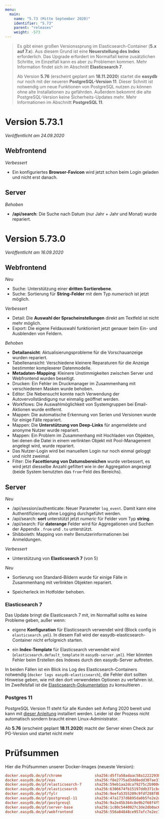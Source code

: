 ```yaml
---
menu:
  main:
    name: "5.73 (Mitte September 2020)"
    identifier: "5.73"
    parent: "releases"
    weight: -573
---
```


> Es gibt einen großen Versionssprung im Elasticsearch-Container (**5.x auf 7.x**). Aus diesem Grund ist eine **Neuerstellung des Index** erforderlich. Das Upgrade erfordert im Normalfall keine zusätzlichen Schritte, im Einzelfall kann es aber zu Problemen kommen. Mehr Information findet sich im Abschnitt **Elasticsearch 7**.
>
> Ab Version **5.76** (erscheint geplant am **18.11.2020**) startet die **easydb** nur noch mit der neueren **PostgreSQL-Version 11**. Dieser Schnitt ist notwendig um neue Funktionen von PostgreSQL nutzen zu können ohne alte Installationen zu gefährden. Außerdem bekommt die alte PostgreSQL-Version keine Sicherheits-Updates mehr. Mehr Informationen im Abschnitt **PostgreSQL 11**.

# Version 5.73.1

*Veröffentlicht am 24.09.2020*

## Webfrontend

*Verbessert*

* Ein konfiguriertes **Browser-Favicon** wird jetzt schon beim Login geladen und nicht erst danach.

## Server

*Behoben*

* **/api/search**: Die Suche nach Datum (nur Jahr + Jahr und Monat) wurde repariert.

# Version 5.73.0

*Veröffentlicht am 16.09.2020*

## Webfrontend

*Neu*

* Suche: Unterstützung einer **dritten Sortierebene**.
* Suche: Sortierung für **String-Felder** mit dem Typ *numerisch* ist jetzt möglich.

*Verbessert*

* Detail: Die **Auswahl der Spracheinstellungen** direkt am Textfeld ist nicht mehr möglich.
* Export: Die eigene Feldauswahl funktioniert jetzt genauer beim Ein- und Ausblenden von Feldern.

*Behoben*

* **Detailansicht**: Aktualisierungsprobleme für die Vorschauanzeige wurden repariert.
* Tabellenansicht: Verschiedene kleinere Reparaturen für die Anzeige bestimmter komplexerer Datenmodelle.
* **Metadaten-Mapping**: Kleinere Unstimmigkeiten zwischen Server und Webfrontend wurden beseitigt.
* Drucken: Ein Fehler im Druckmanager im Zusammenhang mit  verschiedenen Masken wurde behoben.
* Editor: Die Nebensucht konnte nach Verwendung der Autovervollständigung nur einmalig geöffnet werden.
* Workflows: Die Auswahlmöglichkeit von Systemgruppen bei Email-Aktionen wurde entfernt. 
* Mappen: Die automatische Erkennung von Serien und Versionen wurde für einige Fälle repariert.
* Mappen: Die **Unterstützung von Deep-Links** für angemeldete und anonyme Nutzer wurde repariert. 
* Mappen: Ein Problem im Zusammenhang mit Hochladen von Objekten, bei denen die Datei in einem verlinkten Objekt mit Pool-Management angelegt wird, wurde repariert.
* Das Nutzer-Login wird bei manuellem Login nur noch einmal geloggt und nicht zweimal.
* Filter: Die **Facettierung von Datumsbereichen** wurde verbessert, es wird jetzt diesselbe Anzahl gefiltert wie in der Aggregation angezeigt (beide System benutzten das `from`-Feld des Bereichs).

## Server

*Neu*

* /api/session/authenticate: Neuer Parameter `log_event`. Damit kann eine Authentifizierung ohne Logging durchgeführt werden.
* /api/search: **sort** unterstützt jetzt _numeric_ für Felder vom Typ **string**.
* /api/search: Für **daterange** Felder wird für Aggregationen und Suchen der Appendix `.from` und `.to` unterstützt.
* Shibboleth: Mapping von mehr Benutzerinformationen bei Anmeldungen.

*Verbessert*

* Unterstützung von **Elasticsearch 7** (von 5)

*Neu*

* Sortierung von Standard-Bildern wurde für einige Fälle in Zusammenhang mit verlinkten Objekten repariert.

* Speicherleck im Hotfolder behoben.

### Elasticsearch 7

Das Update bringt die Elasticsearch 7 mit, im Normalfall sollte es keine Probleme geben, außer wenn:

* eigene **Konfiguration** für Elasticsearch verwendet wird (Block config in `elasticsearch.yml`). In diesem Fall wird der easydb-elasticsearch-Container nicht erfolgreich starten.

* ein **Index-Template** für Elasticsearch verwendet wird (`elasticsearch.default_template` in `easydb-server.yml`). Hier könnten Fehler beim Erstellen des Indexes durch den easydb-Server auftreten.

In beiden Fällen ist ein Blick ins Log des Elasticsearch-Containers notwendig (`docker logs easydb-elasticsearch`), die Fehler dort sollten Hinweise geben, wie mit den dort verwendeten Optionen zu verfahren ist. Im Zweifelsfall ist die [Elasticsearch-Dokumentation](https://www.elastic.co/guide/en/elasticsearch/reference/7.x/settings.html) zu konsultieren .

### Postgres 11

PostgreSQL Version 11 steht für alle Kunden seit Anfang 2020 bereit und kann mit [dieser Anleitung](https://docs.easydb.de/en/sysadmin/installation/postgres-upgrade/) installiert werden. Leider ist der Prozess nicht automatisch sondern braucht einen Linux-Administrator.

Ab **5.76** (erscheint geplant **18.11.2020**) macht der Server einen Check zur PG-Version und startet nicht mehr

# Prüfsummen

Hier die Prüfsummen unserer Docker-Images (neueste Version):

```ini
docker.easydb.de/pf/chrome               sha256:d5f7a58adaac58a12222938ef95187f0bbdac4700131b1c3bfae21cf3ee6421e
docker.easydb.de/pf/eas                  sha256:f8e2775ad3dd8edd307ae3727813f464a9fd7d448a1c3136c09de7d6fb388284
docker.easydb.de/pf/elasticsearch-7      sha256:59eb1aa2dca79275c2b900c6854cf94958244702de9531113e406551c609772e
docker.easydb.de/pf/elasticsearch        sha256:6306674fb15197ddb371cbc63827891cf4be36b33338b92026b6f3b79f9ddc03
docker.easydb.de/pf/fylr                 sha256:9eefa5355209c9fdf288f8be42887a3096a24f8ce9ff03f14a8edc9bd355ccfa
docker.easydb.de/pf/postgresql-11        sha256:47a1737d6895da0b5fe2e2d41318283a6597489e1b0fa58e299bdef533958e28
docker.easydb.de/pf/postgresql           sha256:9a2e45b364c8e9b2f68f4f5a3d945c7ac1eef00fbe1b046f108dc6cebd2ac5f8
docker.easydb.de/pf/server-base          sha256:1c80c5440927c3de2db0ac69e4ff2296591760ba61e8623c1fd52df19ddf45b6
docker.easydb.de/pf/webfrontend          sha256:556a84848ce957afc7e2ec7b5c26938f76f8ab7ad8e9f9823d82441871e5e70b
```